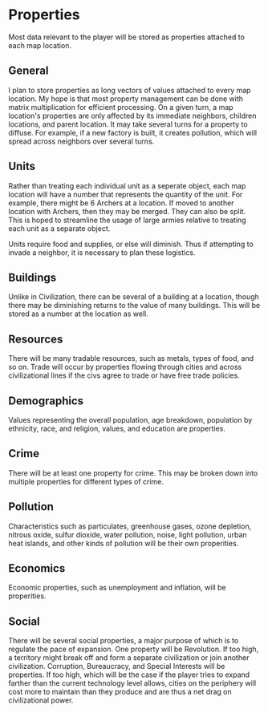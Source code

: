 # Properties

Most data relevant to the player will be stored as properties attached to each map location.

## General

I plan to store properties as long vectors of values attached to every map location. My hope is that most property management can be done with matrix multiplication for efficient processing. On a given turn, a map location's properties are only affected by its immediate neighbors, children locations, and parent location. It may take several turns for a property to diffuse. For example, if a new factory is built, it creates pollution, which will spread across neighbors over several turns.

## Units

Rather than treating each individual unit as a seperate object, each map location will have a number that represents the quantity of the unit. For example, there might be 6 Archers at a location. If moved to another location with Archers, then they may be merged. They can also be split. This is hoped to streamline the usage of large armies relative to treating each unit as a separate object.

Units require food and supplies, or else will diminish. Thus if attempting to invade a neighbor, it is necessary to plan these logistics.

## Buildings

Unlike in Civilization, there can be several of a building at a location, though there may be diminishing returns to the value of many buildings. This will be stored as a number at the location as well.

## Resources

There will be many tradable resources, such as metals, types of food, and so on. Trade will occur by properties flowing through cities and across civilizational lines if the civs agree to trade or have free trade policies.

## Demographics

Values representing the overall population, age breakdown, population by ethnicity, race, and religion, values, and education are properties.

## Crime

There will be at least one property for crime. This may be broken down into multiple properties for different types of crime.

## Pollution

Characteristics such as particulates, greenhouse gases, ozone depletion, nitrous oxide, sulfur dioxide, water pollution, noise, light pollution, urban heat islands, and other kinds of pollution will be their own properities.

## Economics

Economic properties, such as unemployment and inflation, will be properities.

## Social

There will be several social properties, a major purpose of which is to regulate the pace of expansion. One property will be Revolution. If too high, a territory might break off and form a separate civilization or join another civilization. Corruption, Bureaucracy, and Special Interests will be properties. If too high, which will be the case if the player tries to expand farther than the current technology level allows, cities on the periphery will cost more to maintain than they produce and are thus a net drag on civilizational power.